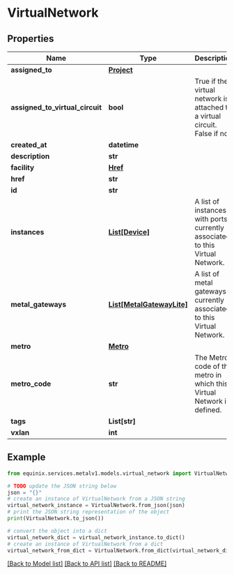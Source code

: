 # VirtualNetwork


## Properties

Name | Type | Description | Notes
------------ | ------------- | ------------- | -------------
**assigned_to** | [**Project**](Project.md) |  | [optional] 
**assigned_to_virtual_circuit** | **bool** | True if the virtual network is attached to a virtual circuit. False if not. | [optional] 
**created_at** | **datetime** |  | [optional] 
**description** | **str** |  | [optional] 
**facility** | [**Href**](Href.md) |  | [optional] 
**href** | **str** |  | [optional] 
**id** | **str** |  | [optional] 
**instances** | [**List[Device]**](Device.md) | A list of instances with ports currently associated to this Virtual Network. | [optional] 
**metal_gateways** | [**List[MetalGatewayLite]**](MetalGatewayLite.md) | A list of metal gateways currently associated to this Virtual Network. | [optional] 
**metro** | [**Metro**](Metro.md) |  | [optional] 
**metro_code** | **str** | The Metro code of the metro in which this Virtual Network is defined. | [optional] 
**tags** | **List[str]** |  | [optional] 
**vxlan** | **int** |  | [optional] 

## Example

```python
from equinix.services.metalv1.models.virtual_network import VirtualNetwork

# TODO update the JSON string below
json = "{}"
# create an instance of VirtualNetwork from a JSON string
virtual_network_instance = VirtualNetwork.from_json(json)
# print the JSON string representation of the object
print(VirtualNetwork.to_json())

# convert the object into a dict
virtual_network_dict = virtual_network_instance.to_dict()
# create an instance of VirtualNetwork from a dict
virtual_network_from_dict = VirtualNetwork.from_dict(virtual_network_dict)
```
[[Back to Model list]](../README.md#documentation-for-models) [[Back to API list]](../README.md#documentation-for-api-endpoints) [[Back to README]](../README.md)


